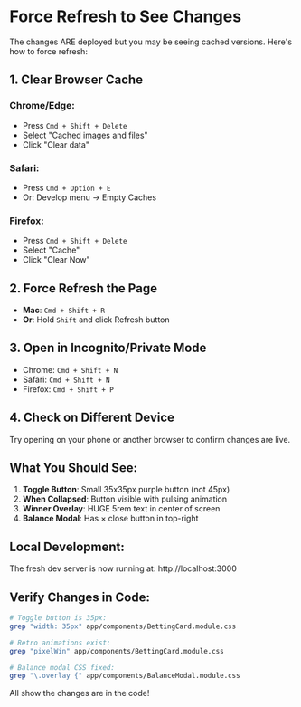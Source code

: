 # Force Refresh to See Changes

The changes ARE deployed but you may be seeing cached versions. Here's how to force refresh:

## 1. Clear Browser Cache

### Chrome/Edge:
- Press `Cmd + Shift + Delete`
- Select "Cached images and files"
- Click "Clear data"

### Safari:
- Press `Cmd + Option + E`
- Or: Develop menu → Empty Caches

### Firefox:
- Press `Cmd + Shift + Delete`
- Select "Cache"
- Click "Clear Now"

## 2. Force Refresh the Page

- **Mac**: `Cmd + Shift + R`
- **Or**: Hold `Shift` and click Refresh button

## 3. Open in Incognito/Private Mode

- Chrome: `Cmd + Shift + N`
- Safari: `Cmd + Shift + N`
- Firefox: `Cmd + Shift + P`

## 4. Check on Different Device

Try opening on your phone or another browser to confirm changes are live.

## What You Should See:

1. **Toggle Button**: Small 35x35px purple button (not 45px)
2. **When Collapsed**: Button visible with pulsing animation
3. **Winner Overlay**: HUGE 5rem text in center of screen
4. **Balance Modal**: Has × close button in top-right

## Local Development:

The fresh dev server is now running at: http://localhost:3000

## Verify Changes in Code:

```bash
# Toggle button is 35px:
grep "width: 35px" app/components/BettingCard.module.css

# Retro animations exist:
grep "pixelWin" app/components/BettingCard.module.css

# Balance modal CSS fixed:
grep "\.overlay {" app/components/BalanceModal.module.css
```

All show the changes are in the code!
